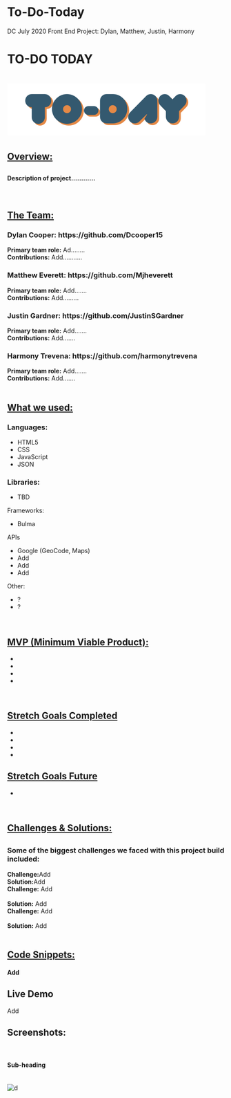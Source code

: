 # To-Do-Today
DC July 2020 Front End Project: Dylan, Matthew, Justin, Harmony


<h1>TO-DO TODAY<h1>

<img src="images/To-Do_Today_Logo.png">

<h2><u>Overview:</u><h2>
<h4>Description of project............</h4>

</br>

<h2><u>The Team:</u></h2>

<h3>Dylan Cooper: https://github.com/Dcooper15</h3>
<b>Primary team role:</b> Ad........
</br>
<b>Contributions:</b> Add...........

<h3>Matthew Everett: https://github.com/Mjheverett</h3>
<b>Primary team role:</b> Add.......
</br>
<b>Contributions:</b> Add.........

<h3>Justin Gardner: https://github.com/JustinSGardner</h3>
<b>Primary team role:</b> Add.......
</br>
<b>Contributions:</b> Add.......

<h3>Harmony Trevena: https://github.com/harmonytrevena</h3>
<b>Primary team role:</b> Add.......
</br>
<b>Contributions:</b> Add.......

</br>
</br>
<h2><u>What we used:</u></h3>
<h3>Languages:</h3>
<ul>
    <li>HTML5</li>
    <li>CSS</li>
    <li>JavaScript</li>
    <li>JSON</li>
</ul>

<h3>Libraries:</h3>
<ul>
    <li>TBD</li>
</ul

<h3>Frameworks:</h3>
<ul>
    <li>Bulma</li>
</ul

<h3>APIs</h3>
<ul>
    <li>Google (GeoCode, Maps)</li>
    <li>Add</li>
    <li>Add</li>
    <li>Add</li>
</ul

<h3>Other:</h3>
<ul>
    <li>?</li>
    <li>?</li>
</ul>

</br>

<h2><u>MVP (Minimum Viable Product):</u></h2>
<ul>
    <li></li>
    <li></li>
    <li></li>
    <li></li>
</ul>

</br>

<h2><u>Stretch Goals Completed</u></h2>
<ul>
    <li></li>
    <li></li>
    <li></li>
    <li></li>
</ul>

<h2><u>Stretch Goals Future</u></h2>
<ul>
<li></li>
</ul>

</br>

<h2><u>Challenges & Solutions:</u><h2>
<h3>Some of the biggest challenges we faced with this project build included:</h2>

<b>Challenge:</b>Add
</br>
<b>Solution:</b>Add</br>
<b>Challenge:</b> Add </br>
</br>
<b>Solution:</b> Add</br>
<b>Challenge:</b> Add </br>
</br>
<b>Solution:</b> Add </br>
</br>

<h2><u>Code Snippets:</u></h2>

<h4>Add</h4>


<h2>Live Demo</h2>
Add
</br>

<h2>Screenshots:</h2>
<img src="add" alt="">
<h4>Sub-heading</h4>
<br />
<img src="add" alt="d">

       